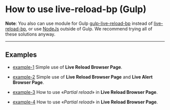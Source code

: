 # How to use live-reload-bp (Gulp)

**Note**: You also can use module for Gulp [gulp-live-reload-bp](https://github.com/Yuriy-Svetlov/gulp-live-reload-bp) instead of 
[live-reload-bp](https://github.com/Yuriy-Svetlov/live-reload-bp), or use [NodeJs](https://github.com/Yuriy-Svetlov/live-reload-bp/tree/main/documentation/examples/nodejs) outside of Gulp. We recommend trying all of these solutions anyway.

---

## Examples

* [example-1](https://github.com/Yuriy-Svetlov/live-reload-bp/tree/main/documentation/examples/gulp/1)
Simple use of **Live Reload Browser Page**.

* [example-2](https://github.com/Yuriy-Svetlov/live-reload-bp/tree/main/documentation/examples/gulp/2)
Simple use of **Live Reload Browser Page** and **Live Alert Browser Page**.

* [example-3](https://github.com/Yuriy-Svetlov/live-reload-bp/tree/main/documentation/examples/gulp/3)
How to use «*Partial reload*» in **Live Reload Browser Page**.

* [example-4](https://github.com/Yuriy-Svetlov/live-reload-bp/tree/main/documentation/examples/gulp/4)
How to use «*Partial reload*» in **Live Reload Browser Page**.
